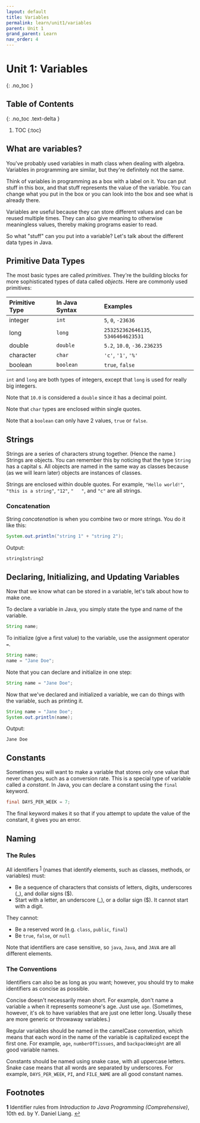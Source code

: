 ```yaml
---
layout: default
title: Variables
permalink: learn/unit1/variables
parent: Unit 1
grand_parent: Learn
nav_order: 4
---
```


# Unit 1: Variables
{: .no_toc }

## Table of Contents
{: .no_toc .text-delta }

1. TOC
{:toc}

## What are variables?
You've probably used variables in math class when dealing with algebra. Variables in programming are similar, but they're definitely not the same.

Think of variables in programming as a box with a label on it. You can put stuff in this box, and that stuff represents the value of the variable. You can change what you put in the box or you can look into the box and see what is already there.

Variables are useful because they can store different values and can be reused multiple times. They can also give meaning to otherwise meaningless values, thereby making programs easier to read.

So what "stuff" can you put into a variable? Let's talk about the different data types in Java.

## Primitive Data Types
The most basic types are called *primitives*. They're the building blocks for more sophisticated types of data called *objects*. Here are commonly used primitives:

| Primitive Type | In Java Syntax | Examples                           |
| :------------- | :------------- | :--------------------------------- |
| integer        | `int`          | `5`, `0`, `-23636`                 |
| long           | `long`         | `253252362646135`, `5346464623531` |
| double         | `double`       | `5.2`, `10.0`, `-36.236235`        |
| character      | `char`         | `'c'`, `'1'`, `'%'`                |
| boolean        | `boolean`      | `true`, `false`                    |

`int` and `long` are both types of integers, except that `long` is used for really big integers.

Note that `10.0` is considered a `double` since it has a decimal point.

Note that `char` types are enclosed within single quotes.

Note that a `boolean` can only have 2 values, `true` or `false`.

## Strings
Strings are a series of characters strung together. (Hence the name.) Strings are objects. You can remember this by noticing that the type `String` has a capital s. All objects are named in the same way as classes because (as we will learn later) objects are instances of classes.

Strings are enclosed within double quotes. For example, `"Hello world!"`, `"this is a string"`, `"12"`, `"   "`, and `"c"` are all strings.

### Concatenation
String *concatenation* is when you combine two or more strings. You do it like this:
```java
System.out.println("string 1" + "string 2");
```

Output:
```
string1string2
```

## Declaring, Initializing, and Updating Variables
Now that we know what can be stored in a variable, let's talk about how to make one.

To declare a variable in Java, you simply state the type and name of the variable.

```java
String name;
```

To initialize (give a first value) to the variable, use the assignment operator `=`.

```java
String name;
name = "Jane Doe";
```

Note that you can declare and initialize in one step:

```java
String name = "Jane Doe";
```

Now that we've declared and initialized a variable, we can do things with the variable, such as printing it.

```java
String name = "Jane Doe";
System.out.println(name);
```

Output:
```
Jane Doe
```

## Constants
Sometimes you will want to make a variable that stores only one value that never changes, such as a conversion rate. This is a special type of variable called a *constant*. In Java, you can declare a constant using the `final` keyword.

```java
final DAYS_PER_WEEK = 7;
```

The final keyword makes it so that if you attempt to update the value of the constant, it gives you an error.

## Naming
### The Rules

All identifiers <sup id="a1">[1](#f1)</sup> (names that identify elements, such as classes, methods, or variables) must:
- Be a sequence of characters that consists of letters, digits, underscores (_), and dollar signs ($).
- Start with a letter, an underscore (_), or a dollar sign ($). It cannot start with a digit. 

They cannot:
- Be a reserved word (e.g. `class`, `public`, `final`)
- Be `true`, `false`, or `null`

Note that identifiers are case sensitive, so `java`, `Java`, and `JAVA` are all different elements.

### The Conventions

Identifiers can also be as long as you want; however, you should try to make identifiers as concise as possible. 

Concise doesn't necessarily mean short. For example, don't name a variable `a` when it represents someone's age. Just use `age`. (Sometimes, however, it's ok to have variables that are just one letter long. Usually these are more generic or throwaway variables.)

Regular variables should be named in the camelCase convention, which means that each word in the name of the variable is capitalized except the first one. For example, `age`, `numberOfTissues`, and `backpackWeight` are all good variable names.

Constants should be named using snake case, with all uppercase letters. Snake case means that all words are separated by underscores. For example, `DAYS_PER_WEEK`, `PI`, and `FILE_NAME` are all good constant names.

## Footnotes
<b id="f1">1</b> Identifier rules from *Introduction to Java Programming (Comprehensive)*, 10th ed. by Y. Daniel Liang. [↩](#a1)